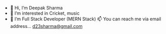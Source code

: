 - 👋 Hi, I’m Deepak Sharma
- 👀 I’m interested in Cricket, music
- 🌱 I’m Full Stack Developer (MERN Stack)
 📫 You can reach me via email address... d23sharma@gmail.com

<!---
d23sharma/d23sharma is a ✨ special ✨ repository because its `README.md` (this file) appears on your GitHub profile.
You can click the Preview link to take a look at your changes.
--->
